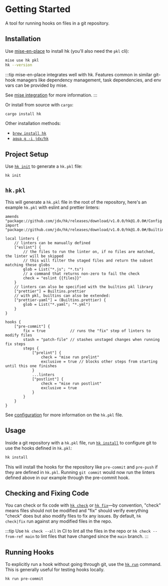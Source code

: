 # Getting Started

A tool for running hooks on files in a git repository.

## Installation

Use [mise-en-place](https://github.com/jdx/mise) to install hk (you'll also need the `pkl` cli):

```sh
mise use hk pkl
hk --version
```

:::tip
mise-en-place integrates well with hk. Features common in similar git-hook managers like dependency management, task dependencies, and env vars can be provided by mise.

See [mise integration](/mise_integration) for more information.
:::

Or install from source with `cargo`:

```sh
cargo install hk
```

Other installation methods:

- [`brew install hk`](https://formulae.brew.sh/formula/hk)
- [`aqua g -i jdx/hk`](https://github.com/aquaproj/aqua-registry/blob/main/pkgs/jdx/hk/registry.yaml)

## Project Setup

Use [`hk init`](/cli/init) to generate a `hk.pkl` file:

```sh
hk init
```

## `hk.pkl`

This will generate a `hk.pkl` file in the root of the repository, here's an example `hk.pkl` with eslint and prettier linters:

```pkl
amends "package://github.com/jdx/hk/releases/download/v1.0.0/hk@1.0.0#/Config.pkl"
import "package://github.com/jdx/hk/releases/download/v1.0.0/hk@1.0.0#/Builtins.pkl"

local linters {
    // linters can be manually defined
    ["eslint"] {
        // the files to run the linter on, if no files are matched, the linter will be skipped
        // this will filter the staged files and return the subset matching these globs
        glob = List("*.js"; "*.ts")
        // a command that returns non-zero to fail the check
        check = "eslint {{files}}"
    }
    // linters can also be specified with the builtins pkl library
    ["prettier"] = Builtins.prettier
    // with pkl, builtins can also be extended:
    ["prettier-yaml"] = (Builtins.prettier) {
        glob = List("*.yaml"; "*.yml")
    }
}

hooks {
    ["pre-commit"] {
        fix = true           // runs the "fix" step of linters to modify files
        stash = "patch-file" // stashes unstaged changes when running fix steps
        steps {
            ["prelint"] {
                check = "mise run prelint"
                exclusive = true // blocks other steps from starting until this one finishes
            }
            ...linters
            ["postlint"] {
                check = "mise run postlint"
                exclusive = true
            }
        }
    }
}
```

See [configuration](/configuration) for more information on the `hk.pkl` file.

## Usage

Inside a git repository with a `hk.pkl` file, run [`hk install`](/cli/install) to configure git to use the hooks defined in `hk.pkl`:

```sh
hk install
```

This will install the hooks for the repository like `pre-commit` and `pre-push` if they are defined in `hk.pkl`. Running `git commit` would now run the linters defined above in our example through the pre-commit hook.

## Checking and Fixing Code

You can check or fix code with [`hk check`](/cli/check) or [`hk fix`](/cli/fix)—by convention, "check" means files should not be modified and "fix"
should verify everything "check" does but also modify files to fix any issues. By default, `hk check|fix` run against any modified files in the repo.

:::tip
Use `hk check --all` in CI to lint all the files in the repo or `hk check --from-ref main` to lint files that have changed since the `main` branch.
:::

## Running Hooks

To explicitly run a hook without going through git, use the [`hk run`](/cli/run) command. This is generally useful for testing hooks locally.

```sh
hk run pre-commit
```
